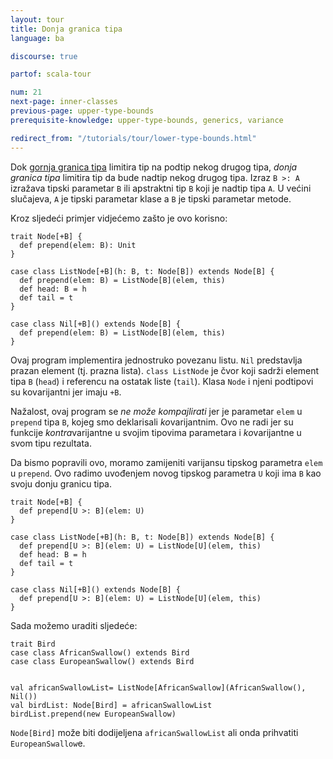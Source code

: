 ```yaml
---
layout: tour
title: Donja granica tipa
language: ba

discourse: true

partof: scala-tour

num: 21
next-page: inner-classes
previous-page: upper-type-bounds
prerequisite-knowledge: upper-type-bounds, generics, variance

redirect_from: "/tutorials/tour/lower-type-bounds.html"
---
```


Dok [gornja granica tipa](upper-type-bounds.html) limitira tip na podtip nekog drugog tipa,
*donja granica tipa* limitira tip da bude nadtip nekog drugog tipa.
Izraz `B >: A` izražava tipski parametar `B` ili apstraktni tip `B` koji je nadtip tipa `A`. U većini slučajeva, `A` je tipski parametar klase a `B` je tipski parametar metode.

Kroz sljedeći primjer vidjećemo zašto je ovo korisno:

```tut:fail
trait Node[+B] {
  def prepend(elem: B): Unit
}

case class ListNode[+B](h: B, t: Node[B]) extends Node[B] {
  def prepend(elem: B) = ListNode[B](elem, this)
  def head: B = h
  def tail = t
}

case class Nil[+B]() extends Node[B] {
  def prepend(elem: B) = ListNode[B](elem, this)
}
```

Ovaj program implementira jednostruko povezanu listu.
`Nil` predstavlja prazan element (tj. prazna lista). `class ListNode` je čvor koji sadrži element tipa `B` (`head`) i referencu na ostatak liste (`tail`). Klasa `Node` i njeni podtipovi su kovarijantni jer imaju `+B`.


Nažalost, ovaj program se _ne može kompajlirati_ jer je parametar `elem` u `prepend` tipa `B`, kojeg smo deklarisali *ko*varijantnim. 
Ovo ne radi jer su funkcije *kontra*varijantne u svojim tipovima parametara i *ko*varijantne u svom tipu rezultata.

Da bismo popravili ovo, moramo zamijeniti varijansu tipskog parametra `elem` u `prepend`. 
Ovo radimo uvođenjem novog tipskog parametra `U` koji ima `B` kao svoju donju granicu tipa.

```tut
trait Node[+B] {
  def prepend[U >: B](elem: U)
}

case class ListNode[+B](h: B, t: Node[B]) extends Node[B] {
  def prepend[U >: B](elem: U) = ListNode[U](elem, this)
  def head: B = h
  def tail = t
}

case class Nil[+B]() extends Node[B] {
  def prepend[U >: B](elem: U) = ListNode[U](elem, this)
}
```

Sada možemo uraditi sljedeće:
```tut
trait Bird
case class AfricanSwallow() extends Bird
case class EuropeanSwallow() extends Bird


val africanSwallowList= ListNode[AfricanSwallow](AfricanSwallow(), Nil())
val birdList: Node[Bird] = africanSwallowList
birdList.prepend(new EuropeanSwallow)
```
`Node[Bird]` može biti dodijeljena `africanSwallowList` ali onda prihvatiti `EuropeanSwallow`e.
